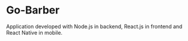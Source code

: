 # Go-Barber
Application developed with Node.js in backend, React.js in frontend and React Native in mobile.
